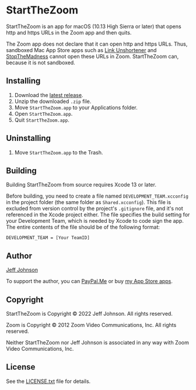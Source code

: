 # StartTheZoom

StartTheZoom is an app for macOS (10.13 High Sierra or later) that opens http and https URLs in the Zoom app and then quits.

The Zoom app does not declare that it can open http and https URLs. Thus, sandboxed Mac App Store apps such as [Link Unshortener](https://underpassapp.com/LinkUnshortener/) and [StopTheMadness](https://underpassapp.com/StopTheMadness/) cannot open these URLs in Zoom. StartTheZoom can, because it is not sandboxed.

## Installing

1. Download the [latest release](https://github.com/lapcat/StartTheZoom/releases/latest).
2. Unzip the downloaded `.zip` file.
3. Move `StartTheZoom.app` to your Applications folder.
4. Open `StartTheZoom.app`.
5. Quit `StartTheZoom.app`.

## Uninstalling

1. Move `StartTheZoom.app` to the Trash.

## Building

Building StartTheZoom from source requires Xcode 13 or later.

Before building, you need to create a file named `DEVELOPMENT_TEAM.xcconfig` in the project folder (the same folder as `Shared.xcconfig`). This file is excluded from version control by the project's `.gitignore` file, and it's not referenced in the Xcode project either. The file specifies the build setting for your Development Team, which is needed by Xcode to code sign the app. The entire contents of the file should be of the following format:
```
DEVELOPMENT_TEAM = [Your TeamID]
```

## Author

[Jeff Johnson](https://lapcatsoftware.com/)

To support the author, you can [PayPal.Me](https://www.paypal.me/JeffJohnsonWI) or buy [my App Store apps](https://underpassapp.com/).

## Copyright

StartTheZoom is Copyright © 2022 Jeff Johnson. All rights reserved.

Zoom is Copyright © 2012 Zoom Video Communications, Inc. All rights reserved.

Neither StartTheZoom nor Jeff Johnson is associated in any way with Zoom Video Communications, Inc.

## License

See the [LICENSE.txt](LICENSE.txt) file for details.
